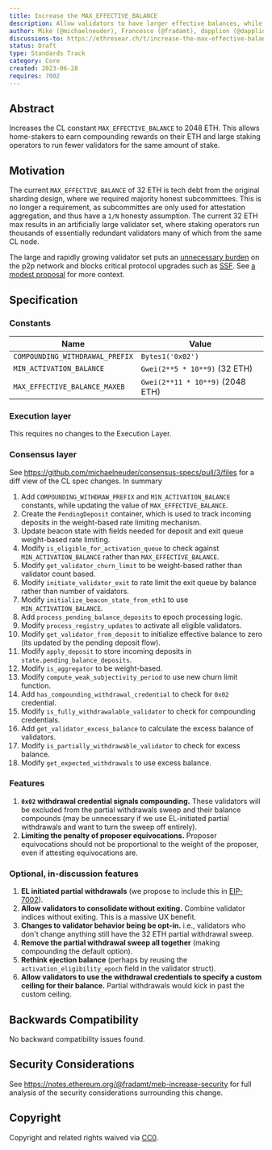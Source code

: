 ```yaml
---
title: Increase the MAX_EFFECTIVE_BALANCE
description: Allow validators to have larger effective balances, while maintaining the 32 ETH lower bound.
author: Mike (@michaelneuder), Francesco (@fradamt), dapplion (@dapplion), Mikhail (@mkalinin), Aditya (@adiasg), Justin (@justindrake)
discussions-to: https://ethresear.ch/t/increase-the-max-effective-balance-a-modest-proposal/15801
status: Draft
type: Standards Track
category: Core
created: 2023-06-28
requires: 7002
---
```


## Abstract

Increases the CL constant `MAX_EFFECTIVE_BALANCE` to 2048 ETH. This allows
home-stakers to earn compounding rewards on their ETH and large staking 
operators to run fewer validators for the same amount of stake. 

## Motivation

The current `MAX_EFFECTIVE_BALANCE` of 32 ETH is tech debt from the original
sharding design, where we required majority honest subcommittees. This is no
longer a requirement, as subcommittes are only used for attestation aggregation,
and thus have a `1/N` honesty assumption. The current 32 ETH max results in an
artificially large validator set, where staking operators run thousands of
essentially redundant validators many of which from the same CL node. 

The large and rapidly growing validator set puts an [unnecessary burden](https://ethresear.ch/t/removing-unnecessary-stress-from-ethereums-p2p-network/15547)
on the p2p network and blocks critical protocol upgrades such as [SSF](https://ethresear.ch/t/a-simple-single-slot-finality-protocol/14920). See [a modest proposal](https://ethresear.ch/t/increase-the-max-effective-balance-a-modest-proposal/15801) for more context.

## Specification

### Constants

| Name | Value |
| - | - |
| `COMPOUNDING_WITHDRAWAL_PREFIX` | `Bytes1('0x02')` |
| `MIN_ACTIVATION_BALANCE` | `Gwei(2**5 * 10**9)`  (32 ETH) |
| `MAX_EFFECTIVE_BALANCE_MAXEB` | `Gwei(2**11 * 10**9)` (2048 ETH) |

### Execution layer

This requires no changes to the Execution Layer.

### Consensus layer

See https://github.com/michaelneuder/consensus-specs/pull/3/files for a diff
view of the CL spec changes. In summary

1. Add `COMPOUNDING_WITHDRAW_PREFIX` and `MIN_ACTIVATION_BALANCE` constants, while updating the value of `MAX_EFFECTIVE_BALANCE`.
2. Create the `PendingDeposit` container, which is used to track incoming deposits in the weight-based rate limiting mechanism.
3. Update beacon state with fields needed for deposit and exit queue weight-based rate limiting.
4. Modify `is_eligible_for_activation_queue` to check against `MIN_ACTIVATION_BALANCE` rather than `MAX_EFFECTIVE_BALANCE`.
5. Modify `get_validator_churn_limit` to be weight-based rather than validator count based.
6. Modify `initiate_validator_exit` to rate limit the exit queue by balance rather than number of vaidators.
7. Modify `initialize_beacon_state_from_eth1` to use `MIN_ACTIVATION_BALANCE`.
8. Add `process_pending_balance_deposits` to epoch processing logic.
9. Modify `process_registry_updates` to activate all eligible validators.
10. Modify `get_validator_from_deposit` to initialize effective balance to zero (its updated by the pending deposit flow).
11. Modify `apply_deposit` to store incoming deposits in `state.pending_balance_deposits`. 
12. Modify `is_aggregator` to be weight-based.
13. Modify `compute_weak_subjectivity_period` to use new churn limit function.
14. Add `has_compounding_withdrawal_credential` to check for `0x02` credential.
15. Modify `is_fully_withdrawalable_validator` to check for compounding credentials.
16. Add `get_validator_excess_balance` to calculate the excess balance of validators.
17. Modify `is_partially_withdrawable_validator` to check for excess balance.
18. Modify `get_expected_withdrawals` to use excess balance.

### Features

1. **`0x02` withdrawal credential signals compounding.** These validators will be excluded from the partial withdrawals sweep and their balance compounds (may be unnecessary if we use EL-initiated partial withdrawals and want to turn the sweep off entirely).
2. **Limiting the penalty of proposer equivocations.** Proposer equivocations should not be proportional to the weight of the proposer, even if attesting equivocations are.


### Optional, in-discussion features

1. **EL initiated partial withdrawals** (we propose to include this in [EIP-7002](https://ethereum-magicians.org/t/eip-7002-execution-layer-triggerable-exits/14195)).
2. **Allow validators to consolidate without exiting.** Combine validator indices without exiting. This is a massive UX benefit. 
2. **Changes to validator behavior being be opt-in.** i.e., validators who don't change anything still have the 32 ETH partial withdrawal sweep.
3. **Remove the partial withdrawal sweep all together** (making compounding the default option).
4. **Rethink ejection balance** (perhaps by reusing the `activation_eligibility_epoch` field in the validator struct). 
5. **Allow validators to use the withdrawal credentials to specify a custom ceiling for their balance.** Partial withdrawals would kick in past the custom ceiling.

## Backwards Compatibility

No backward compatibility issues found.

## Security Considerations

See https://notes.ethereum.org/@fradamt/meb-increase-security for full analysis
of the security considerations surrounding this change.

## Copyright

Copyright and related rights waived via [CC0](../LICENSE.md).